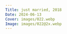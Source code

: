 ```yaml
---
Title: just married, 2018
Date: 2024-06-13
Cover: images/022.webp
Image: images/022@2x.webp
---
```

